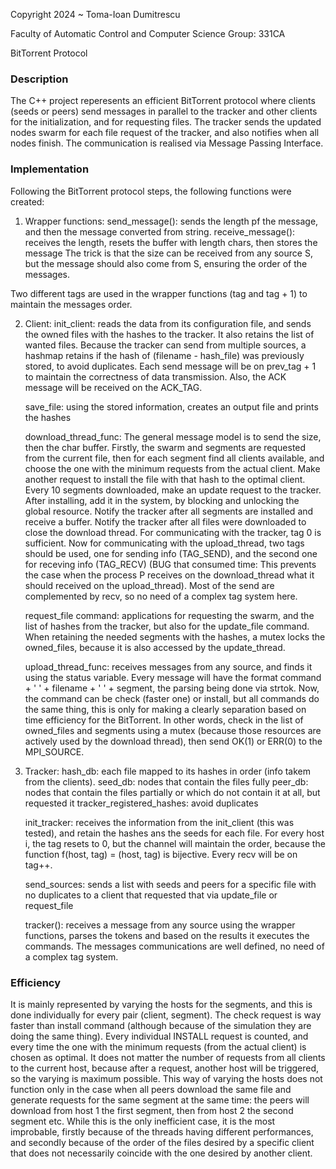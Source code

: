 Copyright 2024 ~ Toma-Ioan Dumitrescu

Faculty of Automatic Control and Computer Science
Group: 331CA

BitTorrent Protocol

### Description

The C++ project reperesents an efficient BitTorrent protocol where clients (seeds
or peers) send messages in parallel to the tracker and other clients for the initialization,
and for requesting files. The tracker sends the updated nodes swarm for each file request
of the tracker, and also notifies when all nodes finish. The communication is realised via
Message Passing Interface.

### Implementation

Following the BitTorrent protocol steps, the following functions were created:

1) Wrapper functions:
send_message(): sends the length pf the message, and then the message converted from string.
receive_message(): receives the length, resets the buffer with length chars, then stores the message
The trick is that the size can be received from any source S, but the message should also come from S,
ensuring the order of the messages.

Two different tags are used in the wrapper functions (tag and tag + 1) to maintain the messages order.

2) Client:
    init_client: reads the data from its configuration file, and sends the owned files
with the hashes to the tracker. It also retains the list of wanted files. Because the tracker
can send from multiple sources, a hashmap retains if the hash of (filename - hash_file) was
previously stored, to avoid duplicates. Each send message will be on prev_tag + 1 to maintain
the correctness of data transmission. Also, the ACK message will be received on the ACK_TAG.

    save_file: using the stored information, creates an output file and prints the hashes

    download_thread_func: The general message model is to send the size, then the char buffer.
Firstly, the swarm and segments are requested from the current file, then for each segment find
all clients available, and choose the one with the minimum requests from the actual client. Make
another request to install the file with that hash to the optimal client. Every 10 segments downloaded,
make an update request to the tracker. After installing, add it in the system, by blocking
and unlocking the global resource. Notify the tracker after all segments are installed
and receive a buffer. Notify the tracker after all files were downloaded to close the download thread.
For communicating with the tracker, tag 0 is sufficient. Now for communicating with the upload_thread,
two tags should be used, one for sending info (TAG_SEND), and the second one for receving info (TAG_RECV)
(BUG that consumed time: This prevents the case when the process P receives on the download_thread what it
should received on the upload_thread). Most of the send are complemented by recv, so no need of a complex
tag system here.

    request_file command: applications for requesting the swarm, and the list of hashes from the
tracker, but also for the update_file command. When retaining the needed segments with the
hashes, a mutex locks the owned_files, because it is also accessed by the update_thread.

    upload_thread_func: receives messages from any source, and finds it using the status variable.
Every message will have the format command + ' ' + filename + ' ' + segment, the parsing being done
via strtok. Now, the command can be check (faster one) or install, but all commands do the same thing,
this is only for making a clearly separation based on time efficiency for the BitTorrent.
In other words, check in the list of owned_files and segments using a mutex (because those resources
are actively used by the download thread), then send OK(1) or ERR(0) to the MPI_SOURCE.

3) Tracker:
    hash_db: each file mapped to its hashes in order (info takem from the clients).
    seed_db: nodes that contain the files fully
    peer_db: nodes that contain the files partially or which do not contain it at all, but requested it
    tracker_registered_hashes: avoid duplicates

    init_tracker: receives the information from the init_client (this was tested), and retain the hashes
ans the seeds for each file. For every host i, the tag resets to 0, but the channel will maintain the
order, because the function f(host, tag) = (host, tag) is bijective. Every recv will be on tag++.

    send_sources: sends a list with seeds and peers for a specific file with no duplicates to a client
that requested that via update_file or request_file

    tracker(): receives a message from any source using the wrapper functions, parses the tokens and
based on the results it executes the commands. The messages communications are well defined, no need of
a complex tag system.

### Efficiency

It is mainly represented by varying the hosts for the segments, and this is done individually for every
pair (client, segment). The check request is way faster than install command (although because of the
simulation they are doing the same thing). Every individual INSTALL request is counted, and every time
the one with the minimum requests (from the actual client) is chosen as optimal. It does not matter the
number of requests from all clients to the current host, because after a request, another host will be
triggered, so the varying is maximum possible. This way of varying the hosts does not function only in the
case when all peers download the same file and generate requests for the same segment at the same time:
the peers will download from host 1 the first segment, then from host 2 the second segment etc. While this
is the only inefficient case, it is the most improbable, firstly because of the threads having different
performances, and secondly because of the order of the files desired by a specific client that does not
necessarily coincide with the one desired by another client.

